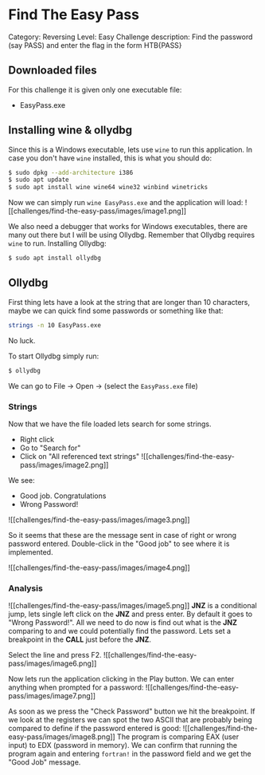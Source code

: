 # Find The Easy Pass
Category: Reversing
Level: Easy
Challenge description: Find the password (say PASS) and enter the flag in the form HTB{PASS}


## Downloaded files
For this challenge it is given only one executable file:
- EasyPass.exe

## Installing wine & ollydbg
Since this is a Windows executable, lets use `wine` to run this application. In case you don't have `wine` installed, this is what you should do:
```bash
$ sudo dpkg --add-architecture i386 
$ sudo apt update 
$ sudo apt install wine wine64 wine32 winbind winetricks
```

Now we can simply run `wine EasyPass.exe` and the application will load:
![[challenges/find-the-easy-pass/images/image1.png]]

We also need a debugger that works for Windows executables, there are many out there but I will be using Ollydbg. Remember that Ollydbg requires `wine` to run.
Installing Ollydbg:
```bash
$ sudo apt install ollydbg
```

## Ollydbg
First thing lets have a look at the string that are longer than 10 characters, maybe we can quick find some passwords or something like that:
```bash
strings -n 10 EasyPass.exe
```
No luck.

To start Ollydbg simply run:
```bash
$ ollydbg
```

We can go to File -> Open -> (select the `EasyPass.exe` file)

### Strings
Now that we have the file loaded lets search for some strings.
-   Right click
-   Go to "Search for"
-   Click on "All referenced text strings"
![[challenges/find-the-easy-pass/images/image2.png]]

We see:
- Good job. Congratulations  
- Wrong Password!

![[challenges/find-the-easy-pass/images/image3.png]]

So it seems that these are the message sent in case of right or wrong password entered. Double-click in the "Good job" to see where it is implemented.

![[challenges/find-the-easy-pass/images/image4.png]]

### Analysis
![[challenges/find-the-easy-pass/images/image5.png]]
**JNZ** is a conditional jump, lets single left click on the **JNZ** and press enter. By default it goes to "Wrong Password!".
All we need to do now is find out what is the **JNZ** comparing to and we could potentially find the password. Lets set a breakpoint in the **CALL** just before the **JNZ**.

Select the line and press F2.
![[challenges/find-the-easy-pass/images/image6.png]]

Now lets run the application clicking in the Play button. We can enter anything when prompted for a password:
![[challenges/find-the-easy-pass/images/image7.png]]

As soon as we press the "Check Password" button we hit the breakpoint. If we look at the registers we can spot the two ASCII that are probably being compared to define if the password entered is good:
![[challenges/find-the-easy-pass/images/image8.png]]
The program is comparing EAX (user input) to EDX (password in memory).
We can confirm that running the program again and entering `fortran!` in the password field and we get the "Good Job" message.

